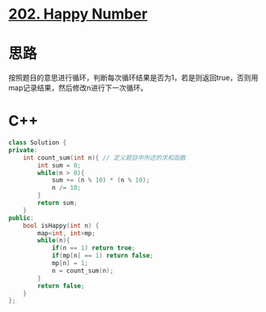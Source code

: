 # [202. Happy Number](https://leetcode.com/problems/happy-number/description/)
# 思路
按照题目的意思进行循环，判断每次循环结果是否为1，若是则返回true，否则用map记录结果，然后修改n进行下一次循环。  
# C++
``` C++
class Solution {
private:
    int count_sum(int n){ // 定义题目中所述的求和函数
        int sum = 0;
        while(n > 0){
            sum += (n % 10) * (n % 10);
            n /= 10;
        }
        return sum;
    }
public:
    bool isHappy(int n) {
        map<int, int>mp;
        while(n){
            if(n == 1) return true;
            if(mp[n] == 1) return false;
            mp[n] = 1;
            n = count_sum(n);
        }
        return false;
    }
};
```
